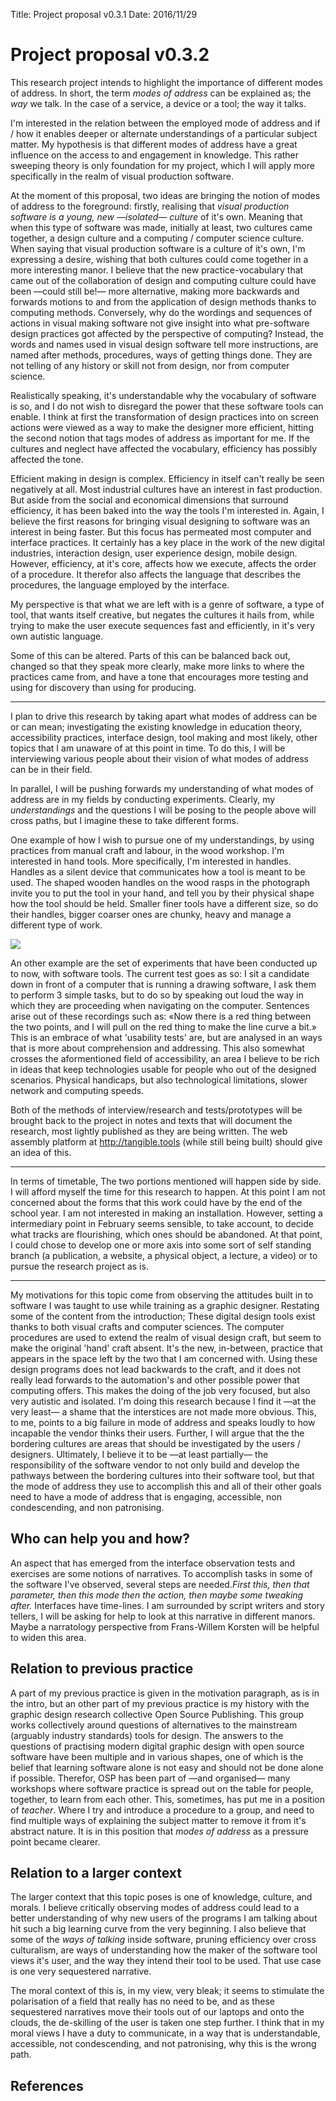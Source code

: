 Title: Project proposal v0.3.1
Date: 2016/11/29

# Project proposal v0.3.2

This research project intends to highlight the importance of different modes of address. In short, the term *modes of address* can be explained as; the *way* we talk. In the case of a service, a device or a tool; the way it talks.

I'm interested in the relation between the employed mode of address and if / how it enables deeper or alternate understandings of a particular subject matter. My hypothesis is that different modes of address have a great influence on the access to and engagement in knowledge. This rather sweeping theory is only foundation for my project, which I will apply more specifically in the realm of visual production software.

At the moment of this proposal, two ideas are bringing the notion of modes of address to the foreground: firstly, realising that *visual production software is a young, new —isolated— culture* of it's own. Meaning that when this type of software was made, initially at least, two cultures came together, a design culture and a computing / computer science culture. When saying that visual production software is a culture of it's own, I'm expressing a desire, wishing that both cultures could come together in a more interesting manor. I believe that the new practice-vocabulary that came out of the collaboration of design and computing culture could have been —could still be!— more alternative, making more backwards and forwards motions to and from the application of design methods thanks to computing methods. Conversely, why do the wordings and sequences of actions in visual making software not give insight into what pre-software design practices got affected by the perspective of computing? Instead, the words and names used in visual design software tell more instructions, are named after methods, procedures, ways of getting things done. They are not telling of any history or skill not from design, nor from computer science.

Realistically speaking, it's understandable why the vocabulary of software is so, and I do not wish to disregard the power that these software tools can enable. I think at first the transformation of design practices into on screen actions were viewed as a way to make the designer more efficient, hitting the second notion that tags modes of address as important for me. If the cultures and neglect have affected the vocabulary, efficiency has possibly affected the tone.

Efficient making in design is complex. Efficiency in itself can't really be seen negatively at all. Most industrial cultures have an interest in fast production. But aside from the social and economical dimensions that surround efficiency, it has been baked into the way the tools I'm interested in. Again, I believe the first reasons for bringing visual designing to software was an interest in being faster. But this focus has permeated most computer and interface practices. It certainly has a key place in the work of the new digital industries, interaction design, user experience design, mobile design. However, efficiency, at it's core, affects how we execute, affects the order of a procedure. It therefor also affects the language that describes the procedures, the language employed by the interface.

My perspective is that what we are left with is a genre of software, a type of tool, that wants itself creative, but negates the cultures it hails from, while trying to make the user execute sequences fast and efficiently, in it's very own autistic language.

Some of this can be altered. Parts of this can be balanced back out, changed so that they speak more clearly, make more links to where the practices came from, and have a tone that encourages more testing and using for discovery than using for producing.

---

I plan to drive this research by taking apart what modes of address can be or can mean; investigating the existing knowledge in education theory, accessibility practices, interface design, tool making and most likely, other topics that I am unaware of at this point in time. To do this, I will be interviewing various people about their vision of what modes of address can be in their field.

In parallel, I will be pushing forwards my understanding of what modes of address are in my fields by conducting experiments. Clearly, my *understandings* and the questions I will be posing to the people above will cross paths, but I imagine these to take different forms.

One example of how I wish to pursue one of my understandings, by using practices from manual craft and labour, in the wood workshop. I'm interested in hand tools. More specifically, I'm interested in handles. Handles as a silent device that communicates how a tool is meant to be used. The shaped wooden handles on the wood rasps in the photograph invite you to put the tool in your hand, and tell you by their physical shape how the tool should be held. Smaller finer tools have a different size, so do their handles, bigger coarser ones are chunky, heavy and manage a different type of work.

![](../IMG_9735_sm.png)

An other example are the set of experiments that have been conducted up to now, with software tools. The current test goes as so: I sit a candidate down in front of a computer that is running a drawing software, I ask them to perform 3 simple tasks, but to do so by speaking out loud the way in which they are proceeding when navigating on the computer. Sentences arise out of these recordings such as: «Now there is a red thing between the two points, and I will pull on the red thing to make the line curve a bit.» This is an embrace of what 'usability tests' are, but are analysed in an ways that is more about comprehension and addressing. This also somewhat crosses the aformentioned field of accessibility, an area I believe to be rich in ideas that keep technologies usable for people who out of the designed scenarios. Physical handicaps, but also technological limitations, slower network and computing speeds.

Both of the methods of interview/research and tests/prototypes will be brought back to the project in notes and texts that will document the research, most lightly published as they are being written. The web assembly platform at http://tangible.tools (while still being built) should give an idea of this.

---

In terms of timetable, The two portions mentioned will happen side by side. I will afford myself the time for this research to happen. At this point I am not concerned about the forms that this work could have by the end of the school year. I am not interested in making an installation. However, setting a intermediary point in February seems sensible, to take account, to decide what tracks are flourishing, which ones should be abandoned. At that point, I could chose to develop one or more axis into some sort of self standing branch (a publication, a website, a physical object, a lecture, a video) or to pursue the research project as is.

---

My motivations for this topic come from observing the attitudes built in to software I was taught to use while training as a graphic designer. Restating some of the content from the introduction; These digital design tools exist thanks to both visual crafts and computer sciences. The computer procedures are used to extend the realm of visual design craft, but seem to make the original 'hand' craft absent. It's the new, in-between, practice that appears in the space left by the two that I am concerned with. Using these design programs does not lead backwards to the craft, and it does not really lead forwards to the automation's and other possible power that computing offers. This makes the doing of the job very focused, but also very autistic and isolated. I'm doing this research because I find it —at the very least— a shame that the interstices are not made more obvious. This, to me, points to a big failure in mode of address and speaks loudly to how incapable the vendor thinks their users. Further, I will argue that the the bordering cultures are areas that should be investigated by the users / designers. Ultimately, I believe it to be —at least partially— the responsibility of the software vendor to not only build and develop the pathways between the bordering cultures into their software tool, but that the mode of address they use to accomplish this and all of their other goals need to have a mode of address that is engaging, accessible, non condescending, and non patronising.

## Who can help you and how?
An aspect that has emerged from the interface observation tests and exercises are some notions of narratives. To accomplish tasks in some of the software I've observed, several steps are needed.*First this, then that parameter, then this mode then the action, then maybe some tweaking after.* Interfaces have time-lines. I am surrounded by script writers and story tellers, I will be asking for help to look at this narrative in different manors. Maybe a narratology perspective from Frans-Willem Korsten will be helpful to widen this area.

## Relation to previous practice
A part of my previous practice is given in the motivation paragraph, as is in the intro, but an other part of my previous practice is my history with the graphic design research collective Open Source Publishing. This group works collectively around questions of alternatives to the mainstream (arguably industry standards) tools for design. The answers to the questions of practising modern digital graphic design with open source software have been multiple and in various shapes, one of which is the belief that learning software alone is not easy and should not be done alone if possible. Therefor, OSP has been part of —and organised— many workshops where software practice is spread out on the table for people, together, to learn from each other. This, sometimes, has put me in a position of *teacher*. Where I try and introduce a procedure to a group, and need to find multiple ways of explaining the subject matter to remove it from it's abstract nature. It is in this position that *modes of address* as a pressure point became clearer.

## Relation to a larger context
The larger context that this topic poses is one of knowledge, culture, and morals. I believe critically observing modes of address could lead to a better understanding of why new users of the programs I am talking about hit such a big learning curve from the very beginning. I also believe that some of the *ways of talking* inside software, pruning efficiency over cross culturalism, are ways of understanding how the maker of the software tool views it's user, and the way they intend their tool to be used. That use case is one very sequestered narrative.

The moral context of this is, in my view, very bleak; it seems to stimulate the polarisation of a field that really has no need to be, and as these sequestered narratives move their tools out of our laptops and onto the clouds, the de-skilling of the user is taken one step further. I think that in my moral views I have a duty to communicate, in a way that is understandable, accessible, not condescending, and not patronising, why this is the wrong path.

## References
